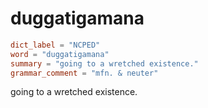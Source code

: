 # duggatigamana

``` toml
dict_label = "NCPED"
word = "duggatigamana"
summary = "going to a wretched existence."
grammar_comment = "mfn. & neuter"
```

going to a wretched existence.

